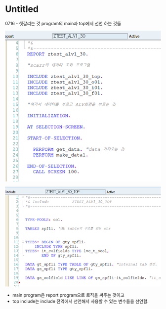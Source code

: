 # Untitled

0716 - 헷갈리는 것 program의 main과 top에서 선언 하는 것들 

![main prog](../.gitbook/assets/image%20%28142%29.png)

![top include](../.gitbook/assets/image%20%28143%29.png)

* main program은 report program으로 로직을 써주는 것이고 
* top include는 include 전역에서 선언해서 사용할 수 있는 변수들을 선언함.




